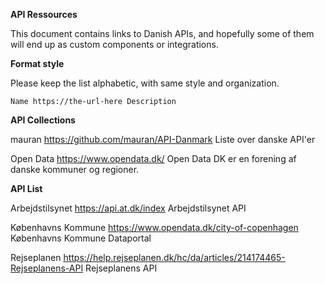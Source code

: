**API Ressources**

This document contains links to Danish APIs, and hopefully some of them will end up as custom components or integrations.

**Format style**

Please keep the list alphabetic, with same style and organization.

```
Name https://the-url-here Description
```

**API Collections**

mauran https://github.com/mauran/API-Danmark Liste over danske API'er

Open Data https://www.opendata.dk/ Open Data DK er en forening af danske kommuner og regioner.

**API List**

Arbejdstilsynet https://api.at.dk/index Arbejdstilsynet API

Københavns Kommune https://www.opendata.dk/city-of-copenhagen Københavns Kommune Dataportal

Rejseplanen https://help.rejseplanen.dk/hc/da/articles/214174465-Rejseplanens-API Rejseplanens API
